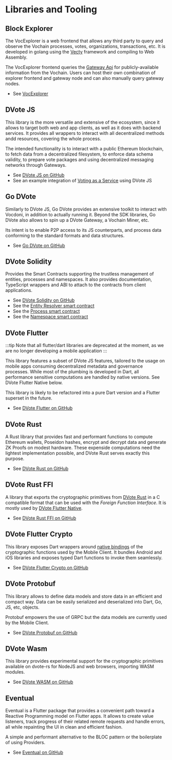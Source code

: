 # Libraries and Tooling

## Block Explorer

The VocExplorer is a web frontend that allows any third party to query and observe the Vochain processes, votes, organizations, transactions, etc. It is developed in golang using the [Vecty](https://github.com/hexops/vecty) framework and compiling to Web Assembly. 

The VocExplorer frontend queries the [Gateway Api](/architecture/services/gateway.html#api-definition) for publicly-available information from the Vochain. Users can host their own combination of explorer frontend and gateway node and can also manually query gateway nodes. 

- See [VocExplorer](https://github.com/vocdoni/vocexplorer)

## DVote JS

This library is the more versatile and extensive of the ecosystem, since it allows to target both web and app clients, as well as it does with backend services. It provides all wrappers to interact with all decentralized methods andd resources, covering the whole process.

The intended functionality is to interact with a public Ethereum blockchain, to fetch data from a decentralized filesystem, to enforce data schema validity, to prepare vote packages and using decentralized messaging networks through Gateways. 

- See [DVote JS on GitHub](https://github.com/vocdoni/dvote-js)
- See an example integration of [Voting as a Service](https://blog.vocdoni.io/introducing-voting-as-a-service/) using DVote JS

## Go DVote
Similarly to DVote JS, Go DVote provides an extensive toolkit to interact with Vocdoni, in addition to actually running it. Beyond the SDK libraries, Go DVote also allows to spin up a DVote Gateway, a Vochain Miner, etc.

Its intent is to enable P2P access to its JS counterparts, and process data conforming to the standard formats and data structures. 

- See [Go DVote on GitHub](https://github.com/vocdoni/go-dvote)

## DVote Solidity
Provides the Smart Contracts supporting the trustless management of entities, processes and namespaces. It also provides documentation, TypeScript wrappers and ABI to attach to the contracts from client applications.

- See [DVote Solidity on GitHub](https://github.com/vocdoni/dvote-solidity)
- See the [Entity Resolver smart contract](/architecture/smart-contracts/entity-resolver.html#entity-resolver)
- See the [Process smart contract](/architecture/smart-contracts/process.html#smart-contract)
- See the [Namespace smart contract](/architecture/smart-contracts/namespace.html#contract)

## DVote Flutter

:::tip
Note that all flutter/dart libraries are deprecated at the moment, as we are no longer developing a mobile application
:::

This library features a subset of DVote JS features, tailored to the usage on mobile apps consuming decentralized metadata and governance processes. While most of the plumbing is developed in Dart, all performance sensitive computations are handled by native versions. See DVote Flutter Native below. 

This library is likely to be refactored into a pure Dart version and a Flutter superset in the future.

- See [DVote Flutter on GitHub](https://github.com/vocdoni/dvote-flutter)

## DVote Rust

A Rust library that provides fast and performant functions to compute Ethereum wallets, Poseidon hashes, encrypt and decrypt data and generate ZK Proofs on modest hardware. These expenside computations need the lightest implementation possible, and DVote Rust serves exactly this purpose. 

- See [DVote Rust on GitHub](https://github.com/vocdoni/dvote-rs)

## DVote Rust FFI

A library that exports the cryptographic primitives from [DVote Rust](#dvote-rust) in a C compatible format that can be used with the *Foreign Function Interface*. It is mostly used by [DVote Flutter Native](#dvote-flutter-native).

- See [DVote Rust FFI on GitHub](https://github.com/vocdoni/dvote-rs-ffi)

## DVote Flutter Crypto

This library exposes Dart wrappers around [native bindings](#dvote-rust-ffi) of the cryptographic functions used by the Mobile Client. It bundles Android and iOS libraries and exposes typed Dart functions to invoke them seamlessly.

- See [DVote Flutter Crypto on GitHub](https://github.com/vocdoni/dvote-flutter-crypto)

## DVote Protobuf

This library allows to define data models and store data in an efficient and compact way. Data can be easily serialized and deserialized into Dart, Go, JS, etc, objects.

Protobuf empowers the use of GRPC but the data models are currently used by the Mobile Client.

- See [DVote Protobuf on GitHub](https://github.com/vocdoni/dvote-protobuf)

## DVote Wasm

This library provides experimental support for the cryptographic primitives available on dvote-rs for NodeJS and web browsers, importing WASM modules.

- See [DVote WASM on GitHub](https://github.com/vocdoni/dvote-wasm)

## Eventual

Eventual is a Flutter package that provides a convenient path toward a Reactive Programming model on Flutter apps. It allows to create value listeners, track progress of their related remote requests and handle errors, all while repainting the UI in clean and efficient fashion.

A simple and performant alternative to the BLOC pattern or the boilerplate of using Providers.

- See [Eventual on GitHub](https://github.com/vocdoni/eventual)

<!--
## Web runtime (for React Native)
Environments like React Native allow to develop mobile app clients with an efficient and consistent platform but lack the support of cryptographic APIs present by default on Web browsers or NodeJS. Several crypto libraries rely on such APIs, which are not available on RN. 

Until React Native or Expo ship with native support, the current workaround is to mount a virtual web view and load them in a bundle, so the app code can queue operations to a web environment, pretty much like a WebWorker. 

[More information](https://github.com/vocdoni/clientApp/tree/master/web-runtime)
-->


